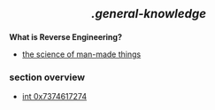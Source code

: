 #
## *<p align='center'> .general-knowledge </p>*

__What is Reverse Engineering?__
* [the science of man-made things](https://medium.com/@againsthimself/in-defense-of-reverse-engineering-e07fe19b26c)

### section overview

* [int 0x7374617274](int_0x7374617274.md)
